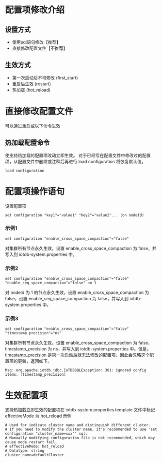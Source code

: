 <!--

    Licensed to the Apache Software Foundation (ASF) under one
    or more contributor license agreements.  See the NOTICE file
    distributed with this work for additional information
    regarding copyright ownership.  The ASF licenses this file
    to you under the Apache License, Version 2.0 (the
    "License"); you may not use this file except in compliance
    with the License.  You may obtain a copy of the License at
    
        http://www.apache.org/licenses/LICENSE-2.0
    
    Unless required by applicable law or agreed to in writing,
    software distributed under the License is distributed on an
    "AS IS" BASIS, WITHOUT WARRANTIES OR CONDITIONS OF ANY
    KIND, either express or implied.  See the License for the
    specific language governing permissions and limitations
    under the License.

-->

# 配置项修改介绍
## 设置方式
* 使用sql语句修改【推荐】
* 直接修改配置文件【不推荐】
## 生效方式
* 第一次启动后不可修改 (first_start)
* 重启后生效 (restart)
* 热加载 (hot_reload)
# 直接修改配置文件
可以通过重启或以下命令生效 
## 热加载配置命令
使支持热加载的配置项改动立即生效。
对于已经写在配置文件中修改过的配置项，从配置文件中删除或注释后再进行 load configuration 将恢复默认值。
```
load configuration
```
# 配置项操作语句
设置配置项
```
set configuration "key1"="value1" "key2"="value2"... (on nodeId)
```
### 示例1
```
set configuration "enable_cross_space_compaction"="false"
```
对集群所有节点永久生效，设置 enable_cross_space_compaction 为 false，并写入到 iotdb-system.properties 中。
### 示例2
```
set configuration "enable_cross_space_compaction"="false" "enable_seq_space_compaction"="false" on 1
```
对 nodeId 为 1 的节点永久生效，设置 enable_cross_space_compaction 为 false，设置 enable_seq_space_compaction 为 false，并写入到 iotdb-system.properties 中。
### 示例3
```
set configuration "enable_cross_space_compaction"="false" "timestamp_precision"="ns"
```
对集群所有节点永久生效，设置 enable_cross_space_compaction 为 false，timestamp_precision 为 ns，并写入到 iotdb-system.properties 中。但是，timestamp_precision 是第一次启动后就无法修改的配置项，因此会忽略这个配置项的更新，返回如下。
```
Msg: org.apache.iotdb.jdbc.IoTDBSQLException: 301: ignored config items: [timestamp_precision]
```
# 生效配置项
支持热加载立即生效的配置项在 iotdb-system.properties.template 文件中标记 effectiveMode 为 hot_reload
示例
```
# Used for indicate cluster name and distinguish different cluster.
# If you need to modify the cluster name, it's recommended to use 'set configuration "cluster_name=xxx"' sql.
# Manually modifying configuration file is not recommended, which may cause node restart fail.
# effectiveMode: hot_reload
# Datatype: string
cluster_name=defaultCluster
```
